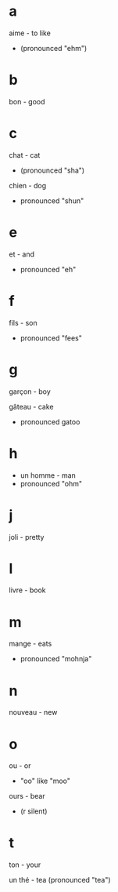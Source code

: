 # a

aime - to like
- (pronounced "ehm")

# b

bon - good

# c

chat - cat
- (pronounced "sha")

chien - dog
- pronounced "shun"

# e

et - and
- pronounced "eh"

# f

fils - son
- pronounced "fees"

# g

garçon - boy

gâteau - cake
- pronounced gatoo

# h

- un homme - man
- pronounced "ohm"

# j

joli - pretty

# l

livre - book

# m

mange - eats
- pronounced "mohnja"

# n

nouveau - new

# o

ou - or
- "oo" like "moo"

ours - bear
- (r silent)

# t

ton - your

un thé - tea
(pronounced "tea")